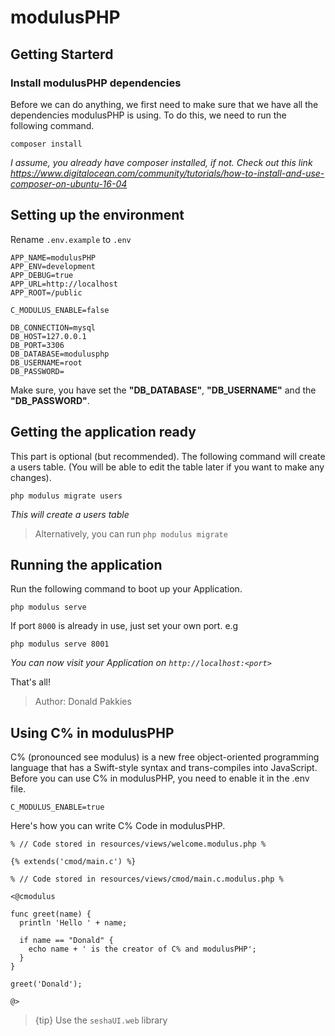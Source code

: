 # modulusPHP

## Getting Starterd

### Install modulusPHP dependencies

Before we can do anything, we first need to make sure that we have all the dependencies modulusPHP is using. To do this, we need to run the following command.

```
composer install
```

*I assume, you already have composer installed, if not. Check out this link https://www.digitalocean.com/community/tutorials/how-to-install-and-use-composer-on-ubuntu-16-04*

## Setting up the environment

Rename `.env.example` to `.env`

```
APP_NAME=modulusPHP
APP_ENV=development
APP_DEBUG=true
APP_URL=http://localhost
APP_ROOT=/public

C_MODULUS_ENABLE=false

DB_CONNECTION=mysql
DB_HOST=127.0.0.1
DB_PORT=3306
DB_DATABASE=modulusphp
DB_USERNAME=root
DB_PASSWORD=
```

Make sure, you have set the **"DB_DATABASE"**, **"DB_USERNAME"** and the **"DB_PASSWORD"**.

## Getting the application ready

This part is optional (but recommended). The following command will create a users table. (You will be able to edit the table later if you want to make any changes).

```
php modulus migrate users
```

*This will create a users table*

> Alternatively, you can run `php modulus migrate`

## Running the application

Run the following command to boot up your Application.

```
php modulus serve
```

If port `8000` is already in use, just set your own port. e.g

```
php modulus serve 8001
```

*You can now visit your Application on `http://localhost:<port>`*


That's all!

> Author: Donald Pakkies

## Using C% in modulusPHP

C% (pronounced see modulus) is a new free object-oriented programming language that has a Swift-style syntax and trans-compiles into JavaScript. 
Before you can use C% in modulusPHP, you need to enable it in the .env file.

```
C_MODULUS_ENABLE=true
```

Here's how you can write C% Code in modulusPHP.

```
% // Code stored in resources/views/welcome.modulus.php %

{% extends('cmod/main.c') %}

```

```
% // Code stored in resources/views/cmod/main.c.modulus.php %

<@cmodulus

func greet(name) {
  println 'Hello ' + name;

  if name == "Donald" {
    echo name + ' is the creator of C% and modulusPHP';
  }
}

greet('Donald');

@>
```

> {tip} Use the `seshaUI.web` library